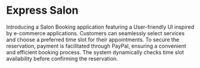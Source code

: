 # Express Salon

Introducing a Salon Booking application featuring a User-friendly UI inspired by e-commerce applications. Customers can seamlessly select services and choose a preferred time slot for their appointments. To secure the reservation, payment is facilitated through PayPal, ensuring a convenient and efficient booking process. The system dynamically checks time slot availability before confirming the reservation.
